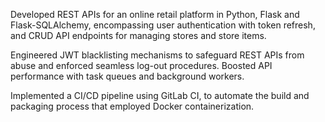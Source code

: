 Developed REST APIs for an online retail platform in Python, Flask and Flask-SQLAlchemy, encompassing user authentication with token refresh, and CRUD API endpoints for managing stores and store items.

Engineered JWT blacklisting mechanisms to safeguard REST APIs from abuse and enforced seamless log-out procedures. Boosted API performance with task queues and background workers.

Implemented a CI/CD pipeline using GitLab CI, to automate the build and packaging process that employed Docker containerization.

